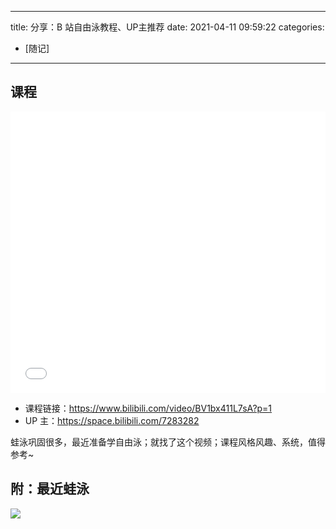 ----
title: 分享：B 站自由泳教程、UP主推荐
date: 2021-04-11 09:59:22
categories: 
- [随记]
----

## 课程

<iframe src="//player.bilibili.com/player.html?aid=16404880&bvid=BV1bx411L7sA&cid=26764835&page=1" scrolling="no" border="0" frameborder="no" framespacing="0" allowfullscreen="true" width=100% height=450> </iframe>

- 课程链接：https://www.bilibili.com/video/BV1bx411L7sA?p=1
- UP 主：https://space.bilibili.com/7283282

<!-- more -->

蛙泳巩固很多，最近准备学自由泳；就找了这个视频；课程风格风趣、系统，值得参考~

## 附：最近蛙泳

![](https://s.flc.io/2021-04-11-10-06-14.jpeg)
